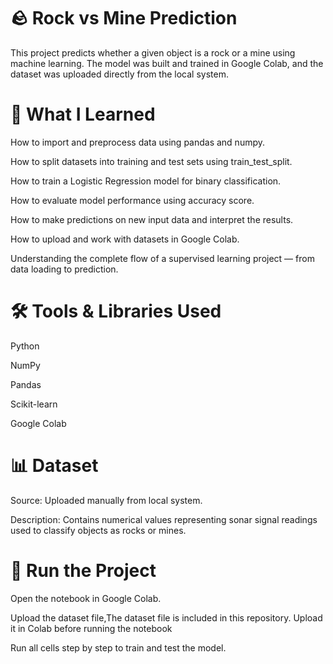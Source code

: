 # 🪨 Rock vs Mine Prediction

This project predicts whether a given object is a rock or a mine using machine learning.
The model was built and trained in Google Colab, and the dataset was uploaded directly from the local system.

# 📘 What I Learned

How to import and preprocess data using pandas and numpy.

How to split datasets into training and test sets using train_test_split.

How to train a Logistic Regression model for binary classification.

How to evaluate model performance using accuracy score.

How to make predictions on new input data and interpret the results.

How to upload and work with datasets in Google Colab.

Understanding the complete flow of a supervised learning project — from data loading to prediction.

# 🛠️ Tools & Libraries Used

Python

NumPy

Pandas

Scikit-learn

Google Colab

# 📊 Dataset

Source: Uploaded manually from local system.

Description: Contains numerical values representing sonar signal readings used to classify objects as rocks or mines.

# 🚀 Run the Project

Open the notebook in Google Colab.

Upload the dataset file,The dataset file is included in this repository. Upload it in Colab before running the notebook

Run all cells step by step to train and test the model.
